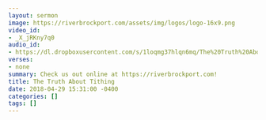 ```yaml
---
layout: sermon
image: https://riverbrockport.com/assets/img/logos/logo-16x9.png
video_id:
- _X_jRKny7q0
audio_id:
- https://dl.dropboxusercontent.com/s/1loqmg37hlqn6mq/The%20Truth%20About%20Tithing.mp3?dl=0
verses:
- none
summary: Check us out online at https://riverbrockport.com!
title: The Truth About Tithing
date: 2018-04-29 15:31:00 -0400
categories: []
tags: []
---
```

